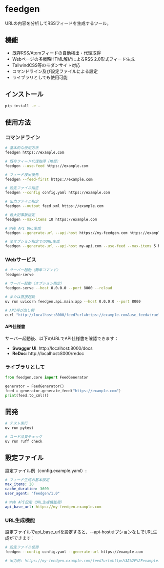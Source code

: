 # feedgen

URLの内容を分析してRSSフィードを生成するツール。

## 機能

- 既存RSS/Atomフィードの自動検出・代理取得
- Webページの多戦略HTML解析によるRSS 2.0形式フィード生成
- TailwindCSS等のモダンサイト対応
- コマンドライン及び設定ファイルによる設定
- ライブラリとしても使用可能

## インストール

```bash
pip install -e .
```

## 使用方法

### コマンドライン

```bash
# 基本的な使用方法
feedgen https://example.com

# 既存フィード代理取得（推奨）
feedgen --use-feed https://example.com

# フィード検出優先
feedgen --feed-first https://example.com

# 設定ファイル指定
feedgen --config config.yaml https://example.com

# 出力ファイル指定
feedgen --output feed.xml https://example.com

# 最大記事数指定
feedgen --max-items 10 https://example.com

# Web API URL生成
feedgen --generate-url --api-host https://my-feedgen.com https://example.com

# 全オプション指定でのURL生成
feedgen --generate-url --api-host my-api.com --use-feed --max-items 5 https://blog.example.com
```

### Webサービス

```bash
# サーバー起動（簡単コマンド）
feedgen-serve

# サーバー起動（オプション指定）
feedgen-serve --host 0.0.0.0 --port 8000 --reload

# または直接起動
uv run uvicorn feedgen.api.main:app --host 0.0.0.0 --port 8000

# API呼び出し例
curl "http://localhost:8000/feed?url=https://example.com&use_feed=true"
```

#### API仕様書

サーバー起動後、以下のURLでAPI仕様書を確認できます：
- **Swagger UI**: http://localhost:8000/docs  
- **ReDoc**: http://localhost:8000/redoc

### ライブラリとして

```python
from feedgen.core import FeedGenerator

generator = FeedGenerator()
feed = generator.generate_feed("https://example.com")
print(feed.to_xml())
```

## 開発

```bash
# テスト実行
uv run pytest

# コード品質チェック
uv run ruff check
```

## 設定ファイル

設定ファイル例（config.example.yaml）:
```yaml
# フィード生成の基本設定
max_items: 20
cache_duration: 3600
user_agent: "feedgen/1.0"

# Web API設定（URL生成機能用） 
api_base_url: https://my-feedgen.example.com
```

### URL生成機能

設定ファイルでapi_base_urlを設定すると、--api-hostオプションなしでURL生成ができます：

```bash
# 設定ファイル使用
feedgen --config config.yaml --generate-url https://example.com

# 出力例: https://my-feedgen.example.com/feed?url=https%3A%2F%2Fexample.com
```